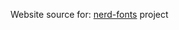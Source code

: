 Website source for: [nerd-fonts] project


<!---
Link References
-->

[nerd-fonts]:https://github.com/ryanoasis/nerd-fonts
